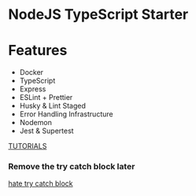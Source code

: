 # NodeJS TypeScript Starter

# Features
* Docker
* TypeScript
* Express
* ESLint + Prettier
* Husky & Lint Staged
* Error Handling Infrastructure
* Nodemon
* Jest & Supertest

[TUTORIALS](https://www.youtube.com/watch?v=kQO2ZCboIAg)

### Remove the try catch block later
[hate try catch block](https://www.youtube.com/watch?v=s5YoXms0ECs)
